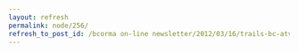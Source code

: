 ```yaml
---
layout: refresh
permalink: node/256/
refresh_to_post_id: /bcorma on-line newsletter/2012/03/16/trails-bc-atvbc-bcorma-and-the-province-working-together-to-create-mixed-use-trail-network-across-bc
---
```

